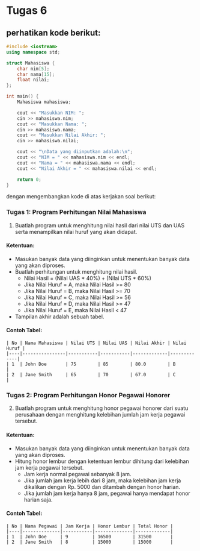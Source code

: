 # Tugas 6

## perhatikan kode berikut:
```cpp
#include <iostream>
using namespace std;

struct Mahasiswa {
    char nim[5];
    char nama[15];
    float nilai;
};

int main() {
    Mahasiswa mahasiswa;

    cout << "Masukkan NIM: ";
    cin >> mahasiswa.nim;
    cout << "Masukkan Nama: ";
    cin >> mahasiswa.nama;
    cout << "Masukkan Nilai Akhir: ";
    cin >> mahasiswa.nilai;

    cout << "\nData yang diinputkan adalah:\n";
    cout << "NIM = " << mahasiswa.nim << endl;
    cout << "Nama = " << mahasiswa.nama << endl;
    cout << "Nilai Akhir = " << mahasiswa.nilai << endl;

    return 0;
}
```
dengan mengembangkan kode di atas kerjakan soal berikut:

### Tugas 1: Program Perhitungan Nilai Mahasiswa

1. Buatlah program untuk menghitung nilai hasil dari nilai UTS dan UAS serta menampilkan nilai huruf yang akan didapat.

#### Ketentuan:
- Masukan banyak data yang diinginkan untuk menentukan banyak data yang akan diproses.
- Buatlah perhitungan untuk menghitung nilai hasil.
  - Nilai Hasil = (Nilai UAS * 40%) + (Nilai UTS * 60%)
  - Jika Nilai Huruf = A, maka Nilai Hasil >= 80
  - Jika Nilai Huruf = B, maka Nilai Hasil >= 70
  - Jika Nilai Huruf = C, maka Nilai Hasil >= 56
  - Jika Nilai Huruf = D, maka Nilai Hasil >= 47
  - Jika Nilai Huruf = E, maka Nilai Hasil < 47
- Tampilan akhir adalah sebuah tabel.

#### Contoh Tabel:
```
| No | Nama Mahasiswa | Nilai UTS | Nilai UAS | Nilai Akhir | Nilai Huruf |
|----|----------------|-----------|-----------|-------------|-------------|
| 1  | John Doe       | 75        | 85        | 80.0        | B           |
| 2  | Jane Smith     | 65        | 70        | 67.0        | C           |
```

### Tugas 2: Program Perhitungan Honor Pegawai Honorer

2. Buatlah program untuk menghitung honor pegawai honorer dari suatu perusahaan dengan menghitung kelebihan jumlah jam kerja pegawai tersebut. 

#### Ketentuan:
- Masukan banyak data yang diinginkan untuk menentukan banyak data yang akan diproses.
- Hitung honor lembur dengan ketentuan lembur dihitung dari kelebihan jam kerja pegawai tersebut.
  - Jam kerja normal pegawai sebanyak 8 jam.
  - Jika jumlah jam kerja lebih dari 8 jam, maka kelebihan jam kerja dikalikan dengan Rp. 5000 dan ditambah dengan honor harian.
  - Jika jumlah jam kerja hanya 8 jam, pegawai hanya mendapat honor harian saja.

#### Contoh Tabel:
```
| No | Nama Pegawai | Jam Kerja | Honor Lembur | Total Honor |
|----|--------------|-----------|--------------|-------------|
| 1  | John Doe     | 9         | 16500        | 31500       |
| 2  | Jane Smith   | 8         | 15000        | 15000       |
```

